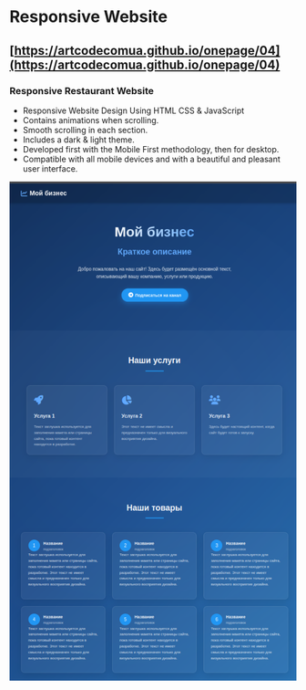 # Responsive Website
## [https://artcodecomua.github.io/onepage/04](https://artcodecomua.github.io/onepage/04)
### Responsive Restaurant Website

- Responsive Website Design Using HTML CSS & JavaScript
- Contains animations when scrolling.
- Smooth scrolling in each section.
- Includes a dark & light theme.
- Developed first with the Mobile First methodology, then for desktop.
- Compatible with all mobile devices and with a beautiful and pleasant user interface.

![preview img](preview.png)
